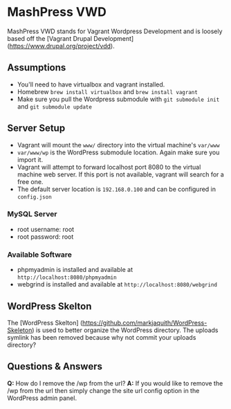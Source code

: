 # MashPress VWD

MashPress VWD stands for Vagrant Wordpress Development and is loosely based off the [Vagrant Drupal Development] (https://www.drupal.org/project/vdd).

## Assumptions

* You'll need to have virtualbox and vagrant installed.
* Homebrew `brew install virtualbox` and `brew install vagrant`
* Make sure you pull the Wordpress submodule with `git submodule init` and `git submodule update`

## Server Setup

* Vagrant will mount the `www/` directory into the virtual machine's `var/www`
* `var/www/wp` is the WordPress submodule location. Again make sure you import it.
* Vagrant will attempt to forward localhost port 8080 to the virtual machine web server. If this port is not available, vagrant will search for a free one.
* The default server location is `192.168.0.100` and can be configured in `config.json`

### MySQL Server

* root username: root
* root password: root

### Available Software

* phpmyadmin is installed and available at `http://localhost:8080/phpmyadmin`
* webgrind is installed and available at `http://localhost:8080/webgrind`

## WordPress Skelton

The [WordPress Skelton] (https://github.com/markjaquith/WordPress-Skeleton) is used to better organize the WordPress directory. The uploads symlink has been removed because why not commit your uploads directory?

## Questions & Answers

**Q:** How do I remove the /wp from the url?
**A:** If you would like to remove the /wp from the url then simply change the site url config option in the WordPress admin panel.
